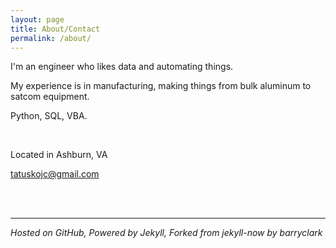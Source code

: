 ```yaml
---
layout: page
title: About/Contact
permalink: /about/
---
```


I'm an engineer who likes data and automating things.

My experience is in manufacturing, making things from bulk aluminum to satcom equipment.

Python, SQL, VBA.

<br>

Located in Ashburn, VA

[tatuskojc@gmail.com](mailto:tatuskojc@gmail.com)

<br>
<br>
<hr>

*Hosted on GitHub, Powered by Jekyll, Forked from jekyll-now by barryclark*
